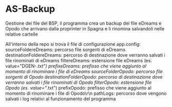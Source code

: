 # AS-Backup
Gestione dei file del BSP, il programma crea un backup dei file eDreams e Opodo che arrivano dalla proprinter in Spagna e li rinomina salvandoli nelle relative cartelle

All'interno della repo si trova il file di configurazione app.config:
sourceFoldereDreams: percorso file sorgenti di eDreams
destinationFoldereDreams: percorso di destinazione dove verranno salvati i file rinominati di eDreams
filtereDreams: estensione file eDreams (es. value="DGEN-*.txt")
prefixeDreams: prefisso che viene aggiunto al momento di rinominare i file di eDreams
sourceFolderOpodo: percorso file sorgenti di Opodo
destinationFolderOpodo: percorso di destinazione dove verranno salvati i file rinominati di Opodo
filterOpodo: estensione file Opodo (es. value="*.txt")
prefixOpodo: prefisso che viene aggiunto al momento di rinominare i file di Opodo\r\n
pathLogs: percorso dove vengono salvati i log relativi al funzionamento del programma
